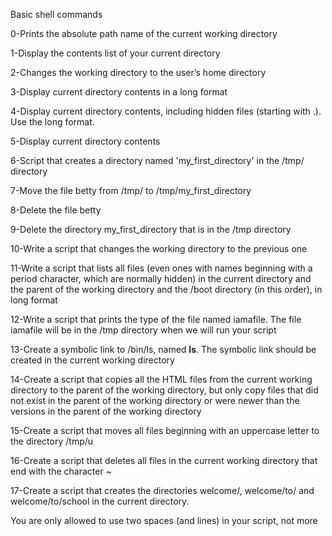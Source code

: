 Basic shell commands

0-Prints the absolute path name of the current working directory

1-Display the contents list of your current directory

2-Changes the working directory to the user’s home directory

3-Display current directory contents in a long format

4-Display current directory contents, including hidden files (starting with .). Use the long format.

5-Display current directory contents

6-Script that creates a directory named 'my_first_directory' in the /tmp/ directory

7-Move the file betty from /tmp/ to /tmp/my_first_directory

8-Delete the file betty

9-Delete the directory my_first_directory that is in the /tmp directory

10-Write a script that changes the working directory to the previous one

11-Write a script that lists all files (even ones with names beginning with a period character, which are normally hidden) in the current directory and the parent of the working directory and the /boot directory (in this order), in long format

12-Write a script that prints the type of the file named iamafile. The file iamafile will be in the /tmp directory when we will run your script

13-Create a symbolic link to /bin/ls, named __ls__. The symbolic link should be created in the current working directory

14-Create a script that copies all the HTML files from the current working directory to the parent of the working directory, but only copy files that did not exist in the parent of the working directory or were newer than the versions in the parent of the working directory

15-Create a script that moves all files beginning with an uppercase letter to the directory /tmp/u

16-Create a script that deletes all files in the current working directory that end with the character ~

17-Create a script that creates the directories welcome/, welcome/to/ and welcome/to/school in the current directory.

You are only allowed to use two spaces (and lines) in your script, not more
